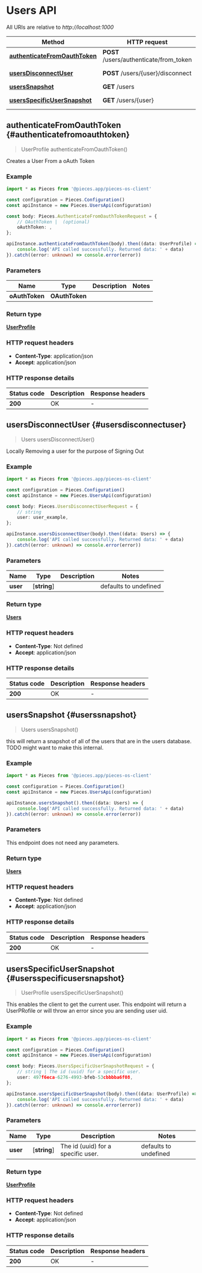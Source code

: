 # Users API

All URIs are relative to *http://localhost:1000*

Method | HTTP request | Description
------------- | ------------- | -------------
[**authenticateFromOauthToken**](UsersApi#authenticatefromoauthtoken) | **POST** /users/authenticate/from_token | /users/authenticate/from_token [POST]
[**usersDisconnectUser**](UsersApi#usersdisconnectuser) | **POST** /users/\{user\}/disconnect | /users/\{user\}/disconnect [POST]
[**usersSnapshot**](UsersApi#userssnapshot) | **GET** /users | /users [GET]
[**usersSpecificUserSnapshot**](UsersApi#usersspecificusersnapshot) | **GET** /users/\{user\} | /users/\{user\} [GET] Scoped to Users


## **authenticateFromOauthToken** {#authenticatefromoauthtoken}
> UserProfile authenticateFromOauthToken()

Creates a User From a oAuth Token

### Example

```typescript
import * as Pieces from '@pieces.app/pieces-os-client'

const configuration = Pieces.Configuration()
const apiInstance = new Pieces.UsersApi(configuration)

const body: Pieces.AuthenticateFromOauthTokenRequest = {
    // OAuthToken |  (optional)
    oAuthToken: ,
};

apiInstance.authenticateFromOauthToken(body).then((data: UserProfile) => {
    console.log('API called successfully. Returned data: ' + data)
}).catch((error: unknown) => console.error(error))
```

### Parameters

Name | Type | Description  | Notes
------------- | ------------- | ------------- | -------------
 **oAuthToken** | **OAuthToken**|  |


### Return type

[**UserProfile**](../models/UserProfile)

### HTTP request headers

- **Content-Type**: application/json
- **Accept**: application/json


### HTTP response details
| Status code | Description | Response headers
|-------------|-------------|------------------
**200** | OK |  -  |

## **usersDisconnectUser** {#usersdisconnectuser}
> Users usersDisconnectUser()

Locally Removing a user for the purpose of Signing Out

### Example

```typescript
import * as Pieces from '@pieces.app/pieces-os-client'

const configuration = Pieces.Configuration()
const apiInstance = new Pieces.UsersApi(configuration)

const body: Pieces.UsersDisconnectUserRequest = {
    // string
    user: user_example,
};

apiInstance.usersDisconnectUser(body).then((data: Users) => {
    console.log('API called successfully. Returned data: ' + data)
}).catch((error: unknown) => console.error(error))
```

### Parameters

Name | Type | Description  | Notes
------------- | ------------- | ------------- | -------------
 **user** | [**string**] |  | defaults to undefined


### Return type

[**Users**](../models/Users)

### HTTP request headers

- **Content-Type**: Not defined
- **Accept**: application/json


### HTTP response details
| Status code | Description | Response headers
|-------------|-------------|------------------
**200** | OK |  -  |

## **usersSnapshot** {#userssnapshot}
> Users usersSnapshot()

this will return a snapshot of all of the users that are in the users database. TODO might want to make this internal.

### Example

```typescript
import * as Pieces from '@pieces.app/pieces-os-client'

const configuration = Pieces.Configuration()
const apiInstance = new Pieces.UsersApi(configuration)

apiInstance.usersSnapshot().then((data: Users) => {
    console.log('API called successfully. Returned data: ' + data)
}).catch((error: unknown) => console.error(error))
```

### Parameters
This endpoint does not need any parameters.


### Return type

[**Users**](../models/Users)

### HTTP request headers

- **Content-Type**: Not defined
- **Accept**: application/json


### HTTP response details
| Status code | Description | Response headers
|-------------|-------------|------------------
**200** | OK |  -  |

## **usersSpecificUserSnapshot** {#usersspecificusersnapshot}
> UserProfile usersSpecificUserSnapshot()

This enables the client to get the current user.  This endpoint will return a UserPRofile or will throw an error since you are sending user uid.

### Example

```typescript
import * as Pieces from '@pieces.app/pieces-os-client'

const configuration = Pieces.Configuration()
const apiInstance = new Pieces.UsersApi(configuration)

const body: Pieces.UsersSpecificUserSnapshotRequest = {
    // string | The id (uuid) for a specific user.
    user: 497f6eca-6276-4993-bfeb-53cbbbba6f08,
};

apiInstance.usersSpecificUserSnapshot(body).then((data: UserProfile) => {
    console.log('API called successfully. Returned data: ' + data)
}).catch((error: unknown) => console.error(error))
```

### Parameters

Name | Type | Description  | Notes
------------- | ------------- | ------------- | -------------
 **user** | [**string**] | The id (uuid) for a specific user. | defaults to undefined


### Return type

[**UserProfile**](../models/UserProfile)

### HTTP request headers

- **Content-Type**: Not defined
- **Accept**: application/json


### HTTP response details
| Status code | Description | Response headers
|-------------|-------------|------------------
**200** | OK |  -  |


